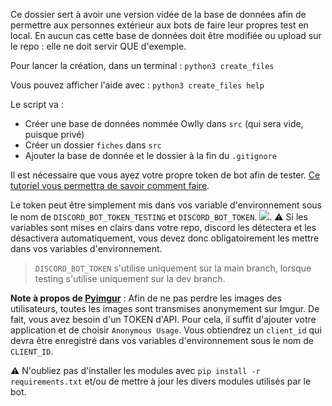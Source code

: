 Ce dossier sert à avoir une version vidée de la base de données afin de permettre aux personnes extérieur aux bots de faire leur propres test en local. 
En aucun cas cette base de données doit être modifiée ou upload sur le repo : elle ne doit servir QUE d'exemple. 

Pour lancer la création, dans un terminal :
`python3 create_files`

Vous pouvez afficher l'aide avec : 
`python3 create_files help`

Le script va : 
- Créer une base de données nommée Owlly dans `src` (qui sera vide, puisque privé)
- Créer un dossier `fiches` dans `src`
- Ajouter la base de donnée et le dossier à la fin du `.gitignore`

Il est nécessaire que vous ayez votre propre token de bot afin de tester. [Ce tutoriel vous permettra de savoir comment faire](https://www.docstring.fr/blog/creer-un-bot-discord-avec-python/).

Le token peut être simplement mis dans vos variable d'environnement sous le nom de `DISCORD_BOT_TOKEN_TESTING` et `DISCORD_BOT_TOKEN`.
![](https://www.malekal.com/wp-content/uploads/variables-environnement-Windows-4.jpg).
⚠️ Si les variables sont mises en clairs dans votre repo, discord les détectera et les désactivera automatiquement, vous devez donc obligatoirement les mettre dans vos variables d'environnement.

> `DISCORD_BOT_TOKEN` s'utilise uniquement sur la main branch, lorsque testing s'utilise uniquement sur la dev branch.

**Note à propos de [Pyimgur](https://github.com/Damgaard/PyImgur)** :
Afin de ne pas perdre les images des utilisateurs, toutes les images sont transmises anonymement sur Imgur. De fait, vous avez besoin d'un TOKEN d'API.
Pour cela, il suffit d'ajouter votre application et de choisir `Anonymous Usage`. Vous obtiendrez un `client_id` qui devra être enregistré dans vos variables d'environnement sous le nom de `CLIENT_ID`.

⚠️ N'oubliez pas d'installer les modules avec `pip install -r requirements.txt` et/ou de mettre à jour les divers modules utilisés par le bot.